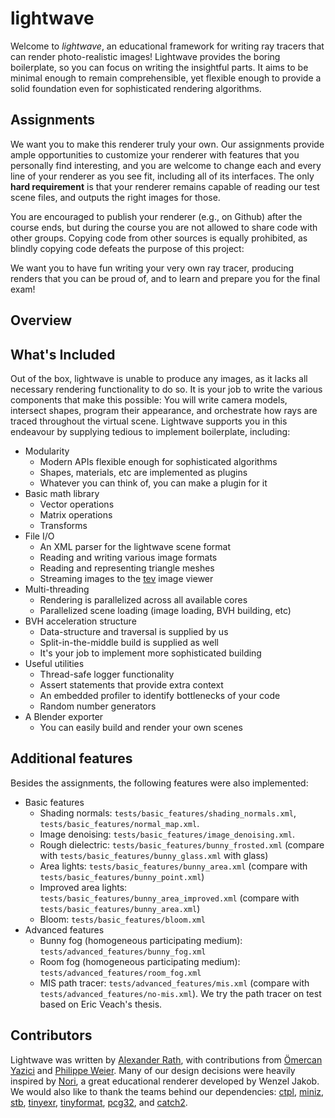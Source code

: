 # lightwave

Welcome to _lightwave_, an educational framework for writing ray tracers that can render photo-realistic images!
Lightwave provides the boring boilerplate, so you can focus on writing the insightful parts.
It aims to be minimal enough to remain comprehensible, yet flexible enough to provide a solid foundation even for sophisticated rendering algorithms.

## Assignments
We want you to make this renderer truly your own. Our assignments provide ample opportunities to customize your renderer with features that you personally find interesting, and you are welcome to change each and every line of your renderer as you see fit, including all of its interfaces. The only **hard requirement** is that your renderer remains capable of reading our test scene files, and outputs the right images for those.

You are encouraged to publish your renderer (e.g., on Github) after the course ends, but during the course you are not allowed to share code with other groups. Copying code from other sources is equally prohibited, as blindly copying code defeats the purpose of this project:

We want you to have fun writing your very own ray tracer, producing renders that you can be proud of, and to learn and prepare you for the final exam!

## Overview


## What's Included
Out of the box, lightwave is unable to produce any images, as it lacks all necessary rendering functionality to do so.
It is your job to write the various components that make this possible: You will write camera models, intersect shapes, program their appearance, and orchestrate how rays are traced throughout the virtual scene.
Lightwave supports you in this endeavour by supplying tedious to implement boilerplate, including:

* Modularity
  * Modern APIs flexible enough for sophisticated algorithms
  * Shapes, materials, etc are implemented as plugins
  * Whatever you can think of, you can make a plugin for it
* Basic math library
  * Vector operations
  * Matrix operations
  * Transforms
* File I/O
  * An XML parser for the lightwave scene format
  * Reading and writing various image formats
  * Reading and representing triangle meshes
  * Streaming images to the [tev](https://github.com/Tom94/tev) image viewer
* Multi-threading
  * Rendering is parallelized across all available cores
  * Parallelized scene loading (image loading, BVH building, etc)
* BVH acceleration structure
  * Data-structure and traversal is supplied by us
  * Split-in-the-middle build is supplied as well
  * It's your job to implement more sophisticated building
* Useful utilities
  * Thread-safe logger functionality
  * Assert statements that provide extra context
  * An embedded profiler to identify bottlenecks of your code
  * Random number generators
* A Blender exporter
  * You can easily build and render your own scenes

## Additional features

Besides the assignments, the following features were also implemented:
* Basic features
  * Shading normals: `tests/basic_features/shading_normals.xml`, `tests/basic_features/normal_map.xml`.
  * Image denoising: `tests/basic_features/image_denoising.xml`.
  * Rough dielectric: `tests/basic_features/bunny_frosted.xml` (compare with `tests/basic_features/bunny_glass.xml` with glass)
  * Area lights: `tests/basic_features/bunny_area.xml` (compare with `tests/basic_features/bunny_point.xml`)
  * Improved area lights: `tests/basic_features/bunny_area_improved.xml` (compare with `tests/basic_features/bunny_area.xml`)
  * Bloom: `tests/basic_features/bloom.xml`
* Advanced features
  * Bunny fog (homogeneous participating medium): `tests/advanced_features/bunny_fog.xml`
  * Room fog (homogeneous participating medium): `tests/advanced_features/room_fog.xml`
  * MIS path tracer: `tests/advanced_features/mis.xml` (compare with `tests/advanced_features/no-mis.xml`). We try the path tracer on test based on Eric Veach's thesis.

## Contributors
Lightwave was written by [Alexander Rath](https://graphics.cg.uni-saarland.de/people/rath.html), with contributions from [Ömercan Yazici](https://graphics.cg.uni-saarland.de/people/yazici.html) and [Philippe Weier](https://graphics.cg.uni-saarland.de/people/weier.html).
Many of our design decisions were heavily inspired by [Nori](https://wjakob.github.io/nori/), a great educational renderer developed by Wenzel Jakob.
We would also like to thank the teams behind our dependencies: [ctpl](https://github.com/vit-vit/CTPL), [miniz](https://github.com/richgel999/miniz), [stb](https://github.com/nothings/stb), [tinyexr](https://github.com/syoyo/tinyexr), [tinyformat](https://github.com/c42f/tinyformat), [pcg32](https://github.com/wjakob/pcg32), and [catch2](https://github.com/catchorg/Catch2).
